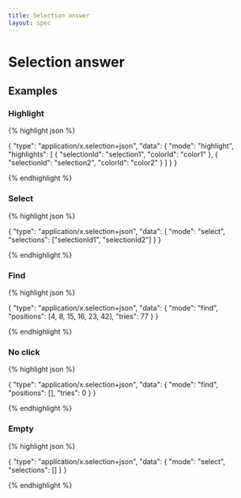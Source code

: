 ```yaml
---
title: Selection answer
layout: spec
---
```


# Selection answer

## Examples

### Highlight

{% highlight json %}

{
  "type": "application/x.selection+json",
  "data": {
    "mode": "highlight",
    "highlights": [
      {
        "selectionId": "selection1",
        "colorId": "color1"
      },
      {
        "selectionId": "selection2",
        "colorId": "color2"
      }
    ]
  }
}


{% endhighlight %}

### Select

{% highlight json %}

{
  "type": "application/x.selection+json",
  "data": {
    "mode": "select",
    "selections": ["selectionId1", "selectionId2"]
  }
}


{% endhighlight %}

### Find

{% highlight json %}

{
  "type": "application/x.selection+json",
  "data": {
    "mode": "find",
    "positions": [4, 8, 15, 16, 23, 42],
    "tries": 77
  }
}


{% endhighlight %}

### No click

{% highlight json %}

{
  "type": "application/x.selection+json",
  "data": {
    "mode": "find",
    "positions": [],
    "tries": 0
  }
}


{% endhighlight %}

### Empty

{% highlight json %}

{
  "type": "application/x.selection+json",
  "data": {
    "mode": "select",
    "selections": []
  }
}


{% endhighlight %}

